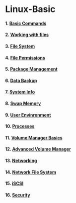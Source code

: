 # Linux-Basic

#### 1. [Basic Commands](https://github.com/vqmanh/Linux-Basic/blob/master/Basic%20Commands.md)
#### 2. [Working with files](https://github.com/vqmanh/Linux-Basic/blob/master/Working%20with%20files.md)
#### 3. [File System](https://github.com/vqmanh/Linux-Basic/blob/master/File%20System.md)
#### 4. [File Permissions](https://github.com/vqmanh/Linux-Basic/blob/master/File%20Permissions.md)
#### 5. [Package Management](https://github.com/vqmanh/Linux-Basic/blob/master/Package%20Management.md)
#### 6. [Data Backup](https://github.com/vqmanh/Linux-Basic/blob/master/Data%20Backup.md)
#### 7. [System Info](https://github.com/vqmanh/Linux-Basic/blob/master/System%20Info.md)
#### 8. [Swap Memory](https://github.com/vqmanh/Linux-Basic/blob/master/Swap%20Memory.md)
#### 9. [User Envinronment](https://github.com/vqmanh/Linux-Basic/blob/master/Users%20and%20Groups.md)
#### 10. [Processes](https://github.com/vqmanh/Linux-Basic/blob/master/Linux%20processes.md)
#### 11. [Volume Manager Basics]()
#### 12. [Advanced Volume Manager]()
#### 13. [Networking]()
#### 14. [Network File System]()
#### 15. [iSCSI]()
#### 16. [Security]()
